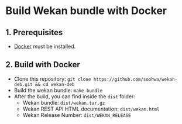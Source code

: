 # Build Wekan bundle with Docker

## 1. Prerequisites

* [Docker](https://docs.docker.com/install/) must be installed.

## 2. Build with Docker

* Clone this repository: `git clone https://github.com/soohwa/wekan-deb.git && cd wekan-deb`
* Build the wekan bundle: `make bundle`
* After the build, you can find inside the `dist` folder:
    * Wekan bundle: `dist/wekan.tar.gz`
    * Wekan REST API HTML documentation: `dist/wekan.html`
    * Wekan Release Number: `dist/WEKAN_RELEASE`
